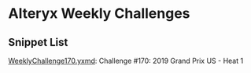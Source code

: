 # Alteryx Weekly Challenges

## Snippet List

[WeeklyChallenge170.yxmd](WeeklyChallenge170): Challenge #170: 2019 Grand Prix US - Heat 1
